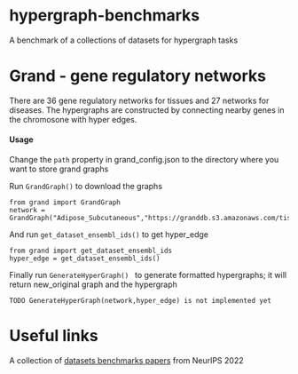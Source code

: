 # hypergraph-benchmarks
A benchmark of a collections of datasets for hypergraph tasks

# Grand - gene regulatory networks
There are 36 gene regulatory networks for tissues and 27 networks for diseases. The hypergraphs are constructed by connecting nearby genes in the chromosone with hyper edges.

#### Usage
Change the ```path``` property in grand_config.json to the directory where you want to store grand graphs

Run ```GrandGraph()``` to download the graphs
```
from grand import GrandGraph
network = GrandGraph("Adipose_Subcutaneous","https://granddb.s3.amazonaws.com/tissues/networks/Adipose_Subcutaneous.csv")
```

And run ```get_dataset_ensembl_ids()``` to get hyper_edge
```
from grand import get_dataset_ensembl_ids
hyper_edge = get_dataset_ensembl_ids()
```

Finally run ```GenerateHyperGraph() ``` to generate formatted hypergraphs; it will return new_original graph and the hypergraph
```
TODO GenerateHyperGraph(network,hyper_edge) is not implemented yet
```

# Useful links

A collection of [datasets benchmarks papers](https://nips.cc/virtual/2022/events/datasets-benchmarks-2022) from NeurIPS 2022
